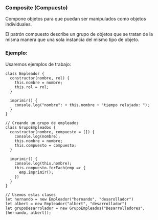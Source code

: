 ### Composite (Compuesto)

Compone objetos para que puedan ser manipulados como objetos individuales.

El patrón compuesto describe un grupo de objetos que se tratan de la misma manera que una sola instancia del mismo tipo de objeto.

### Ejemplo:

Usaremos ejemplos de trabajo:

```
class Empleador {
  constructor(nombre, rol) {
    this.nombre = nombre;
    this.rol = rol;
  }
  
  imprimir() {
    console.log("nombre": + this.nombre + "tiempo relajado: ");
  }
}

// Creando un grupo de empleados
class GrupoEmpleados {
  constructor(nombre, compuesto = []) {
    console.log(nombre);
    this.nombre = nombre;
    this.compuesto = compuesto;
  }
  
  imprimir() {
    console.log(this.nombre);
    this.compuesto.forEach(emp => {
      emp.imprimir();
    })
  }
}

// Usemos estas clases
let hernando = new Empleador("hernando", "desarollador")
let albert = new Empleador("albert", "desarrollador")
let grupoDesarrolador = new GrupoEmpleados("Desarrolladores", [hernando, albert]);
```